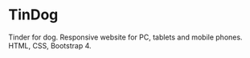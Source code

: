 # TinDog
Tinder for dog. Responsive website for PC, tablets and mobile phones. HTML, CSS, Bootstrap 4.
